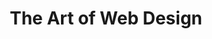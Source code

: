 ---
title: The Art of Web Design
number: ART 203
credits: 3
academic-home: Arts & Arch
description:  
course-type: [Additional]
bulletin-link: https://bulletins.psu.edu/search/?search=%22art+203%22
pathway-list: [Generalist, Digital Design, Interactive Media Developer]
---